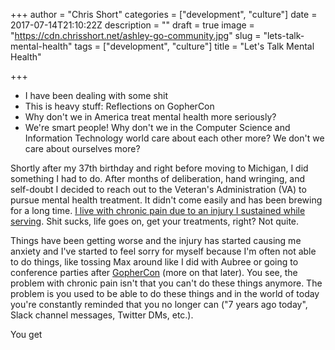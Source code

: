 +++
author = "Chris Short"
categories = ["development", "culture"]
date = 2017-07-14T21:10:22Z
description = ""
draft = true
image = "https://cdn.chrisshort.net/ashley-go-community.jpg"
slug = "lets-talk-mental-health"
tags = ["development", "culture"]
title = "Let's Talk Mental Health"

+++

* I have been dealing with some shit
* This is heavy stuff: Reflections on GopherCon
* Why don't we in America treat mental health more seriously?
* We're smart people! Why don't we in the Computer Science and Information Technology world care about each other more? We don't we care about ourselves more?

Shortly after my 37th birthday and right before moving to Michigan, I did something I had to do. After months of deliberation, hand wringing, and self-doubt I decided to reach out to the Veteran's Administration (VA) to pursue mental health treatment. It didn't come easily and has been brewing for a long time. [I live with chronic pain due to an injury I sustained while serving](https://chrisshort.net/long-thoracic-nerve-palsy/). Shit sucks, life goes on, get your treatments, right? Not quite.

Things have been getting worse and the injury has started causing me anxiety and I've started to feel sorry for myself because I'm often not able to do things, like tossing Max around like I did with Aubree or going to conference parties after [GopherCon](https://gophercon.com/) (more on that later). You see, the problem with chronic pain isn't that you can't do these things anymore. The problem is you used to be able to do these things and in the world of today you're constantly reminded that you no longer can ("7 years ago today", Slack channel messages, Twitter DMs, etc.).

You get 